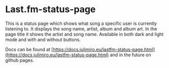# Last.fm-status-page
This is a status page which shows what song a specific user is currently listening to. It displays the song name, artist, album and album art. In the page title it shows the artist and song name. Available in both dark and light mode and with and without buttons.

Docs can be found at [https://docs.julimiro.eu/lastfm-status-page.html](https://docs.julimiro.eu/lastfm-status-page.html) and in the future on github pages.
